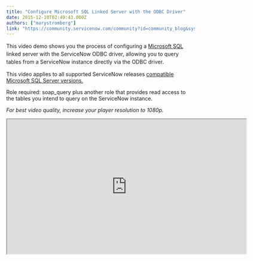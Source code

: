 ```yaml
---
title: "Configure Microsoft SQL Linked Server with the ODBC Driver"
date: 2015-12-10T02:49:43.000Z
authors: ["marystromberg"]
link: "https://community.servicenow.com/community?id=community_blog&sys_id=560eea2ddbd0dbc01dcaf3231f961906"
---
```

<p><span style="line-height: 1.5;">This video demo shows you the process of configuring a <a title="ki.servicenow.com/index.php?title=Microsoft_SQL_Servers" href="http://wiki.servicenow.com/index.php?title=Microsoft_SQL_Servers">Microsoft SQL</a> linked server with the ServiceNow ODBC driver, allowing you to query tables from a ServiceNow instance directly via the ODBC driver. </span></p><p></p><p>This video applies to all supported ServiceNow releases <a title="ki.servicenow.com/index.php?title=Installing_the_ODBC_Driver#Compatible_Software" href="http://wiki.servicenow.com/index.php?title=Installing_the_ODBC_Driver#Compatible_Software">compatible Microsoft SQL Server versions.</a></p><p></p><p>Role required: soap_query plus another role that provides read access to the tables you intend to query on the ServiceNow instance.</p><p></p><p><em>For best video quality, increase your player resolution to 1080p.</em></p><p></p><p><em><iframe src="https://youtube.com/embed/aSxzmXYDQHU" width="640" height="360"/></em></p><p></p><p>This video covers:</p><p><a title="outu.be/aSxzmXYDQHU?t=46s" href="https://youtu.be/aSxzmXYDQHU?t=46s">0:46 Configuring the provider</a></p><p><a title="outu.be/aSxzmXYDQHU?t=1m29s" href="https://youtu.be/aSxzmXYDQHU?t=1m29s">1:29 Configuring general and security settings</a></p><p><a title="outu.be/aSxzmXYDQHU?t=3m14s" href="https://youtu.be/aSxzmXYDQHU?t=3m14s">3:14 Testing the linked server</a></p><p><a title="outu.be/aSxzmXYDQHU?t=4m7s" href="https://youtu.be/aSxzmXYDQHU?t=4m7s">4:07 What to do if you get an error message</a></p><p></p><p>For more information on configuring Microsoft SQL linked server with the ODBC driver, see:</p><p><a title="ki.servicenow.com/index.php?title=Using_ODBC_Driver_in_SQL_Server" href="http://wiki.servicenow.com/index.php?title=Using_ODBC_Driver_in_SQL_Server">ServiceNow product documentation: Using ODBC Driver in SQL Server</a></p><p><a title="i.service-now.com/kb_view.do?sysparm_article=KB0538992" href="https://hi.service-now.com/kb_view.do?sysparm_article=KB0538992">ServiceNow knowledge base: Troubleshooting Linked Server</a></p><p><a title="upport.microsoft.com/en-us/kb/321185" href="https://support.microsoft.com/en-us/kb/321185">Microsoft support: How to determine the version and edition of SQL Server and its components</a></p><p></p><p style="text-align: center;">Your feedback helps us better serve you! Did you find this video helpful? Leave us a comment to tell us why or why not.</p>